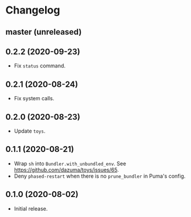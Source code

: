 # Changelog

## master (unreleased)

## 0.2.2 (2020-09-23)

*   Fix `status` command.

## 0.2.1 (2020-08-24)

*   Fix system calls.

## 0.2.0 (2020-08-23)

*   Update `toys`.

## 0.1.1 (2020-08-21)

*   Wrap `sh` into `Bundler.with_unbundled_env`.
    See <https://github.com/dazuma/toys/issues/65>.
*   Deny `phased-restart` when there is no `prune_bundler` in Puma's config.

## 0.1.0 (2020-08-02)

*   Initial release.

